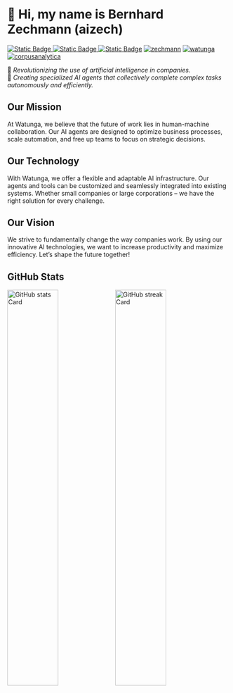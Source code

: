 
# 👋 Hi, my name is Bernhard Zechmann (aizech)

[![Static Badge](https://img.shields.io/badge/GitHub-aizech?logo=github&label=aizech&color=black&link=https%3A%2F%2Fwww.github.com%2Faizech)
](https://www.github.com/aizech)
[![Static Badge](https://img.shields.io/badge/LinkedIn-aizech?logo=linkedin&color=blue&link=https%3A%2F%2Fwww.linkedin.com%2Fin%2Fbernhard-zechmann-bb0971146)
](https://www.linkedin.com/in/bernhard-zechmann-bb0971146)
[![Static Badge](https://img.shields.io/badge/PayPal-bzechmann?logo=paypal&color=darkblue&link=https%3A%2F%2Fpaypal.me%2Fbzechmann)](https://paypal.me/bzechmann)
[![zechmann](https://img.shields.io/website?label=Website&up_message=zechmann&color=red&url=https%3A%2F%2Fzechmann.com)](https://www.zechmann.com)
[![watunga](https://img.shields.io/website?label=AI%20Multi%20Agents&up_message=watunga&url=https%3A%2F%2Fwatunga.com)](https://www.watunga.com)
[![corpusanalytica](https://img.shields.io/website?label=Digital%20Health%20Platform&up_message=CorpusAnalytica&url=https%3A%2F%2Fcorpusanalytica.com)](https://www.corpusanalytica.com)


🚀 *Revolutionizing the use of artificial intelligence in companies.* <br>
🤖 *Creating specialized AI agents that collectively complete complex tasks autonomously and efficiently.*

## Our Mission 

At Watunga, we believe that the future of work lies in human-machine collaboration. Our AI agents are designed to optimize business processes, scale automation, and free up teams to focus on strategic decisions.

## Our Technology

With Watunga, we offer a flexible and adaptable AI infrastructure. Our agents and tools can be customized and seamlessly integrated into existing systems. Whether small companies or large corporations – we have the right solution for every challenge.

## Our Vision

We strive to fundamentally change the way companies work. By using our innovative AI technologies, we want to increase productivity and maximize efficiency. Let’s shape the future together!

## GitHub Stats

<img width="48%" src="https://github-readme-stats.vercel.app/api?username=aizech&theme=react&hide_title=false&hide_rank=false&show_icons=false&include_all_commits=false&count_private=true&line_height=23" alt="GitHub stats Card" />

<img width="48%" src="https://streak-stats.demolab.com/?user=aizech&theme=react&hide_border=false&date_format=M+j%5B%2C+Y%5D&mode=daily&hide_total_contributions=false&hide_current_streak=false&hide_longest_streak=false&card_height=200" alt="GitHub streak Card" />
